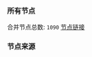 ### 所有节点
合并节点总数: `1090`
[节点链接](https://raw.githubusercontent.com/rzhy1/11/master/sub/sub_merge_base64.txt)

### 节点来源
